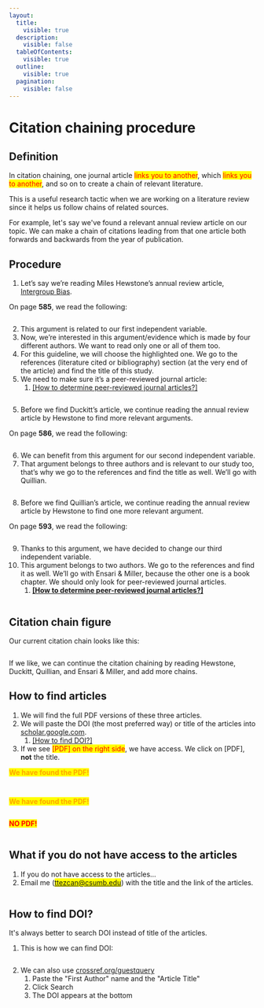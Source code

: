```yaml
---
layout:
  title:
    visible: true
  description:
    visible: false
  tableOfContents:
    visible: true
  outline:
    visible: true
  pagination:
    visible: false
---
```


# Citation chaining procedure

## Definition

In citation chaining, one journal article <mark style="color:red;">links you to another</mark>, which <mark style="color:red;">links you to another</mark>, and so on to create a chain of relevant literature.

This is a useful research tactic when we are working on a literature review since it helps us follow chains of related sources.

For example, let's say we've found a relevant  annual review article on our topic. We can make a chain of citations leading from that one article both forwards and backwards from the year of publication.

## Procedure

1. Let’s say we’re reading Miles Hewstone’s annual review article, [Intergroup Bias](https://drive.google.com/open?id=1jGMCJI9NAs82EjxY-Z9xKV8VGvNh6umx\&usp=drive_fs).&#x20;

On page **585**, we read the following:

<figure><img src="https://lh7-rt.googleusercontent.com/docsz/AD_4nXcqNaiDYk-BOTlNBwl_-bTIQIzAVqY7DIGPeGuUSmZHaGQcwo4V140RBop-Mxhk-nLV8KcdXbhBMcxGjM21CZQ1Kg5a7A1MSjZkaadg5jH35Lzz33X8UMOxJ7A0E27HlisUPuXi1kKCmrpDFD9Q0bU?key=vRZgQ_2KxJIVKIPKReuFqA" alt=""><figcaption></figcaption></figure>

2. This argument is related to our first independent variable.
3. Now, we’re interested in this argument/evidence which is made by four different authors. We want to read only one or all of them too.&#x20;
4. For this guideline, we will choose the highlighted one. We go to the references (literature cited or bibliography) section (at the very end of the article) and find the title of this study.&#x20;
5. We need to make sure it’s a peer-reviewed journal article:
   1. [\[How to determine peer-reviewed journal articles?\]](https://ttezcan.gitbook.io/lect/all-lectures-and-labs/guidelines-and-rubrics/how-to-determine-peer-reviewed-journal-articles)

<figure><img src="../../.gitbook/assets/image (95).png" alt=""><figcaption></figcaption></figure>

5. Before we find Duckitt’s article, we continue reading the annual review article by Hewstone to find more relevant arguments.

On page **586**, we read the following:

<figure><img src="https://lh7-rt.googleusercontent.com/docsz/AD_4nXdOMzFujzXmg0qjC-yhnxv_8L0nFSeT2iTbhhNAAv29guvjlV9StYB9TQEXbFY91bpbavy79EKdbe1uq7fM8L8KyedpWdhsghMZfFgtDsjU2TZVyxMFEWkhMc4rgTVUGQRA-g5qXwutJyAJoA0y4J4?key=vRZgQ_2KxJIVKIPKReuFqA" alt=""><figcaption></figcaption></figure>

6. We can benefit from this argument for our second independent variable.&#x20;
7. That argument belongs to three authors and is relevant to our study too, that’s why we go to the references and find the title as well. We’ll go with Quillian.

<figure><img src="../../.gitbook/assets/image (97).png" alt=""><figcaption></figcaption></figure>

8. Before we find Quillian’s article, we continue reading the annual review article by Hewstone to find one more relevant argument.&#x20;

On page **593**, we read the following:

<figure><img src="https://lh7-rt.googleusercontent.com/docsz/AD_4nXeXah2DINQBGvegCX4KLVTucAmbRpynMVms_4asFO7lTy4rBk9WFr6oab9X1L1_LBwZJYJhtchN70VOMDeuKfVa7hp1c_ei6VBHHsYepWrX7BhlBlDvSIjLqhmUjSu1TKvir6jFRGDcqYYcAraVKEM?key=vRZgQ_2KxJIVKIPKReuFqA" alt=""><figcaption></figcaption></figure>

9. Thanks to this argument, we have decided to change our third independent variable.&#x20;
10. This argument belongs to two authors. We go to the references and find it as well. We’ll go with Ensari & Miller, because the other one is a book chapter. We should only look for peer-reviewed journal articles.&#x20;
    1. [**\[How to determine peer-reviewed journal articles?\]**](https://ttezcan.gitbook.io/lectures/all-lectures-and-labs/guidelines-and-rubrics/how-to-determine-peer-reviewed-journal-articles)

<figure><img src="../../.gitbook/assets/image (96).png" alt=""><figcaption></figcaption></figure>

## Citation chain figure

Our current citation chain looks like this:

<figure><img src="../../.gitbook/assets/image (98).png" alt=""><figcaption></figcaption></figure>

If we like, we can continue the citation chaining by reading Hewstone, Duckitt, Quillian, and Ensari & Miller, and add more chains.

## How to find articles

1. We will find the full PDF versions of these three articles.&#x20;
2. We will paste the DOI (the most preferred way) or title of the articles into [scholar.google.com](http://scholar.google.com).&#x20;
   1. [\[How to find DOI?\]](https://ttezcan.gitbook.io/lectures/all-lectures-and-labs/guidelines-and-rubrics/citation-chaining-procedure#how-to-find-doi)
3. If we see <mark style="color:red;">\[PDF] on the right side</mark>, we have access. We click on \[PDF], **not** the title.

<mark style="color:orange;">**We have found the PDF!**</mark>

<figure><img src="https://lh7-rt.googleusercontent.com/docsz/AD_4nXdazI7ZllBdPb0IlOxOewrBgTTu53N4ku48IxVR7Pc-gCKaxa8dNJtaqe0rjzN1P08NzqJQgNX0I-Q-ktTJfHrXs6xagXShSbr7-ubP_i0LQqQ3JzeE0KHPBg_2tvwsMgwl-LjU5h9-oh0IVgmm_A?key=vRZgQ_2KxJIVKIPKReuFqA" alt=""><figcaption></figcaption></figure>

<figure><img src="https://lh7-rt.googleusercontent.com/docsz/AD_4nXcLk5-MopcBM7ZpFTPshFFAsTu1xyz66H6zEv2eQwz8H5JwyYb35BkG11KXgdN4GU4N5yWM3dR5vCzMXQFmx5_Ubbs2dK-NHEOTHuXmx-n66Bibwiq1Jgkbv8jNkWMi9CfXu3qCw8Nr7GNPAuQSiIU?key=vRZgQ_2KxJIVKIPKReuFqA" alt=""><figcaption></figcaption></figure>

<mark style="color:orange;">**We have found the PDF!**</mark>

<figure><img src="https://lh7-rt.googleusercontent.com/docsz/AD_4nXeeURfOWQgb-O37pMhUuFWaVC-gQVZThVFl042CguxzBVdAimQGiDjsKdHruCzAiuZFX3u_htE8isxzfk9gFTfYrF_lz4Sbbzvka3Ri7Ztrh8ouGGrBgvtUsVmhW2LIhS6IDJDnARizOoEmPMnCQME?key=vRZgQ_2KxJIVKIPKReuFqA" alt=""><figcaption></figcaption></figure>

<mark style="color:red;">**NO PDF!**</mark>

<figure><img src="https://lh7-rt.googleusercontent.com/docsz/AD_4nXfmlJ09EXJSfAGnPbKp0H7gIZm9lApSNhoU1zCKyGnS51k4MTzotEm0ZNUN3rD5MLWfO0QBhD_Ofv5pRH7VasX4reztqA7ZTn4Zlhmm_-eXFu_n8F-Q7rsbqYsA0LBLvnv4L7A-YR8zfG9uB5mw_ug?key=vRZgQ_2KxJIVKIPKReuFqA" alt=""><figcaption></figcaption></figure>

## What if you do not have access to the articles

1. If you do not have access to the articles…&#x20;
2. Email me (<mark style="color:blue;">ttezcan@csumb.edu</mark>) with the title and the link of the articles.

<figure><img src="https://lh7-rt.googleusercontent.com/docsz/AD_4nXc8W4uYtMBQd7efekpkRrE9F4oNx-lONvkAv7Pnhp9rX_7WdxTR3NVpMW7fcgFRsToGL7pvw22gbUyzPiN7WCsWOHMAY0-m0nA5O5MNA5ROZ_ELJAfzXy-6iC8zDODVSUoHtsRNIbhPfOM4IzJSFu8?key=vRZgQ_2KxJIVKIPKReuFqA" alt=""><figcaption></figcaption></figure>

## How to find DOI?

It's always better to search DOI instead of title of the articles.

1. This is how we can find DOI:

<figure><img src="../../.gitbook/assets/image (99).png" alt=""><figcaption></figcaption></figure>

2. We can also use [crossref.org/guestquery](https://www.crossref.org/guestquery/)
   1. Paste the "First Author" name and the "Article Title"
   2. Click Search
   3. The DOI appears at the bottom

<figure><img src="../../.gitbook/assets/image.png" alt=""><figcaption></figcaption></figure>


